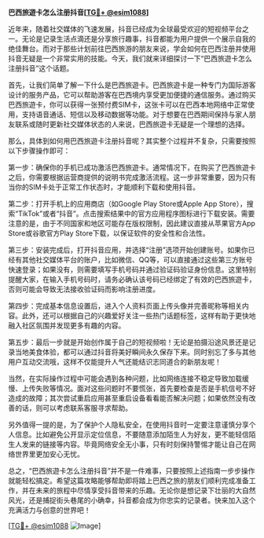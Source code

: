 **巴西旅遊卡怎么注册抖音[[TG💪+ @esim1088](https://t.me/s/esim1088)]**

近年来，随着社交媒体的飞速发展，抖音已经成为全球最受欢迎的短视频平台之一。无论是记录生活点滴还是分享旅行趣事，抖音都能为用户提供一个展示自我的绝佳舞台。而对于那些计划前往巴西旅游的朋友来说，学会如何在巴西注册并使用抖音无疑是一个非常实用的技能。今天，我们就来详细探讨一下“巴西旅遊卡怎么注册抖音”这个话题。

首先，让我们简单了解一下什么是巴西旅遊卡。巴西旅遊卡是一种专门为国际游客设计的服务产品，它可以帮助游客在巴西境内享受更加便捷的通信服务。通过购买巴西旅遊卡，你可以获得一张预付费SIM卡，这张卡可以在巴西本地网络中正常使用，支持语音通话、短信以及移动数据等功能。对于想要在巴西期间保持与家人朋友联系或随时更新社交媒体状态的人来说，巴西旅遊卡无疑是一个理想的选择。

那么，具体到如何用巴西旅遊卡注册抖音呢？其实整个过程并不复杂，只需要按照以下步骤操作即可：

第一步：确保你的手机已成功激活巴西旅遊卡。通常情况下，在购买了巴西旅遊卡之后，你需要根据运营商提供的说明书完成激活流程。这一步非常重要，因为只有当你的SIM卡处于正常工作状态时，才能顺利下载和使用抖音。

第二步：打开手机上的应用商店（如Google Play Store或Apple App Store），搜索“TikTok”或者“抖音”。点击搜索结果中的官方应用程序图标进行下载安装。需要注意的是，由于不同国家和地区可能存在版权限制，因此建议直接从苹果官方App Store或谷歌官方Play Store下载，以保证软件的安全性和合法性。

第三步：安装完成后，打开抖音应用，并选择“注册”选项开始创建账号。如果你已经有其他社交媒体平台的账户，比如微信、QQ等，可以直接通过这些第三方账号快速登录；如果没有，则需要填写手机号码并通过验证码验证身份信息。这里特别提醒大家，在输入手机号码时，请务必确认该号码已经绑定了有效的巴西旅遊卡，否则可能会导致无法接收验证码而影响注册进度。

第四步：完成基本信息设置后，进入个人资料页面上传头像并完善昵称等相关内容。此外，还可以根据自己的兴趣爱好关注一些热门话题标签，这样有助于更快地融入社区氛围并发现更多有趣的内容。

第五步：最后一步就是开始创作属于自己的短视频啦！无论是拍摄沿途风景还是记录当地美食体验，都可以通过抖音将美好瞬间永久保存下来。同时别忘了多与其他用户互动交流哦，这样不仅能提升人气还能结识志同道合的新朋友呢！

当然，在实际操作过程中可能会遇到各种问题，比如网络连接不稳定导致加载缓慢、上传失败等情况。面对这些问题时不要慌张，首先要检查是否是手机信号不好造成的故障；其次尝试重启应用甚至重启设备看看能否解决问题；如果依然没有改善的话，则可以考虑联系客服寻求帮助。

另外值得一提的是，为了保护个人隐私安全，在使用抖音时一定要注意谨慎分享个人信息。比如避免公开显示定位信息，不要随意添加陌生人为好友，更不能轻信陌生人发来的链接等内容。毕竟网络安全无小事，只有时刻保持警惕才能让自己在网络世界里更加安心无忧。

总之，“巴西旅遊卡怎么注册抖音”并不是一件难事，只要按照上述指南一步步操作就能轻松搞定。希望这篇攻略能够帮助即将踏上巴西之旅的朋友们顺利完成准备工作，并在未来的旅程中尽情享受抖音带来的乐趣。无论你是想记录下壮丽的大自然风光，还是捕捉街头巷尾的小确幸，抖音都会成为你忠实的记录者。快来加入这个充满活力与创意的世界吧！

[[TG💪+ @esim1088](https://t.me/s/esim1088) ![Image](https://i.postimg.cc/4NQfJmqS/Snipaste-2025-05-13-00-14-12.png)]